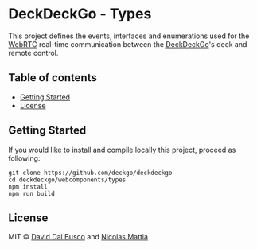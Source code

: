 # DeckDeckGo - Types

This project defines the events, interfaces and enumerations used for the [WebRTC](https://webrtc.org) real-time communication between the [DeckDeckGo]'s deck and remote control.

## Table of contents

- [Getting Started](#getting-started)
- [License](#license)

## Getting Started

If you would like to install and compile locally this project, proceed as following:

```
git clone https://github.com/deckgo/deckdeckgo
cd deckdeckgo/webcomponents/types
npm install
npm run build
```

## License

MIT © [David Dal Busco](mailto:david.dalbusco@outlook.com) and [Nicolas Mattia](mailto:nicolas@nmattia.com)

[DeckDeckGo]: https://deckdeckgo.com
